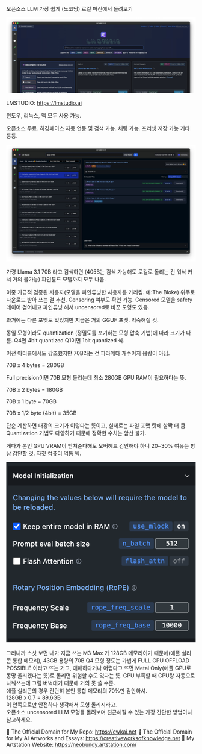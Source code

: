 오픈소스 LLM 가장 쉽게 (노코딩) 로컬 머신에서 돌려보기

![img_42.png](../images/img_42.png)

LMSTUDIO: https://lmstudio.ai

윈도우, 리눅스, 맥 모두 사용 가능.

오픈소스 무료. 허깅페이스 자동 연동 및 검색 가능. 채팅 가능. 프리셋 저장 가능 기타 등등.

![img_43.png](../images/img_43.png)

가령 Llama 3.1 70B 라고 검색하면 (405B는 검색 가능해도 로컬로 돌리는 건 워낙 커서 거의 불가능) 파인튠드 모델까지 모두 나옴. 

이중 가급적 검증된 사용자(모델을 파인튜닝한 사용자를 가리킴. 예:The Bloke) 위주로 다운로드 받아 쓰는 걸 추천. Censoring 여부도 확인 가능. Censored 모델을 safety 레이어 걷어내고 파인튜닝 해서 uncensored로 바꾼 모형도 있음.

과거에는 다른 포맷도 있었지만 지금은 거의 GGUF 포맷. 익숙해질 것.

동일 모형이라도 quantization (정밀도를 포기하는 모형 압축 기법)에 따라 크기가 다름. Q4면 4bit quantized Q1이면 1bit quantized 식.

이전 아티클에서도 강조했지만 70B라는 건 파라메타 개수이지 용량이 아님.

70B x 4 bytes = 280GB

Full precision이면 70B 모형 돌리는데 최소 280GB GPU RAM이 필요하다는 뜻. 

70B x 2 bytes = 180GB

70B x 1 byte = 70GB

70B x 1/2 byte (4bit) = 35GB

단순 계산하면 대강의 크기가 이렇다는 뜻이고, 실제로는 파일 포맷 탓에 살짝 더 큼. Quantization 기법도 다양하기 때문에 정확한 수치는 암산 불가.

게다가 본인 GPU VRAM이 받쳐준다해도 오버헤드 감안해야 하니 20~30% 여유는 항상 감안할 것. 자칫 컴퓨터 먹통 됨.

![img_44.png](../images/img_44.png)

그러니까 스샷 보면 내가 지금 쓰는 M3 Max 가 128GB 메모리이기 때문에(애플 실리콘 통합 메모리), 43GB 용량의 70B Q4 모형 정도는 가볍게 FULL GPU OFFLOAD POSSIBLE 이라고 뜨는 거고, 애매하다거나 어렵다고 뜨면 Metal Only(애플 GPU로 몽땅 올리겠다는 뜻)로 돌리면 위험할 수도 있다는 뜻. GPU 부족할 때 CPU랑 자동으로 나눠쓰는데 그럼 버벅대기 때문에 거의 못 쓸 수준.  
애플 실리콘의 경우 간단히 본인 통합 메모리의 70%만 감안하셔.  
128GB x 0.7 = 89.6GB  
이 안쪽으로만 안전하다 생각해서 모형 돌리시라고.  
오픈소스 uncensored LLM 모형들 돌려보며 친근해질 수 있는 가장 간단한 방법이니 참고하세요.


🔗 The Official Domain for My Repo: https://cwkai.net
🔗 The Official Domain for My AI Artworks and Essays: https://creativeworksofknowledge.net
🔗 My Artstation Website: https://neobundy.artstation.com/